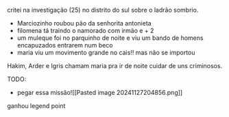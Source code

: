 critei na investigação (25) no distrito do sul sobre o ladrão sombrio.

- Marciozinho roubou pão da senhorita antonieta
- filomena tá traindo o namorado com irmão e + 2
- um muleque foi no parquinho de noite e viu um bando de homens encapuzados entrarem num beco
- maria viu um movimento grande no cais!! mas não se importou

Hakim, Arder e Igris chamam maria pra ir de noite cuidar de uns criminosos.

TODO:
- pegar essa missão![[Pasted image 20241127204856.png]]

ganhou legend point
